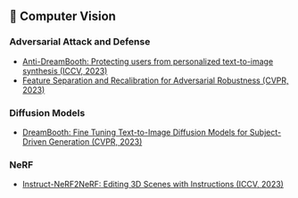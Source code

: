 ## 👀 Computer Vision
### Adversarial Attack and Defense
- [Anti-DreamBooth: Protecting users from personalized text-to-image synthesis (ICCV, 2023)](https://github.com/mijinkoo/Paper-Review/blob/master/Computer%20Vision/MijinKoo_240207_PaperSeminar_Anti-Dreambooth.pdf)
- [Feature Separation and Recalibration for Adversarial Robustness (CVPR, 2023)](https://github.com/mijinkoo/Paper-Review/blob/master/Computer%20Vision/MijinKoo_230915_PaperSeminar%20(Feature%20Separation%20and%20Recalibration%20for%20%20Adversarial%20Robustness).pdf)

### Diffusion Models
- [DreamBooth: Fine Tuning Text-to-Image Diffusion Models for Subject-Driven Generation (CVPR, 2023)](https://github.com/mijinkoo/Paper-Review/blob/master/Computer%20Vision/MijinKoo_240117_PaperSeminar_Dreambooth.pdf)

### NeRF
- [Instruct-NeRF2NeRF: Editing 3D Scenes with Instructions (ICCV, 2023)](https://github.com/mijinkoo/Paper-Review/blob/master/Computer%20Vision/MijinKoo_231227_PaperSeminar_InstructNerf2Nerf.pdf)
